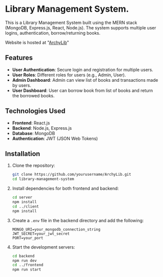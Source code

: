 # Library Management System.

This is a Library Management System built using the MERN stack (MongoDB, Express.js, React, Node.js). The system supports multiple user logins, authentication, borrow/returning books.

Website is hosted at "[ArchyLib](https://archy-lib.vercel.app)"

## Features

- **User Authentication**: Secure login and registration for multiple users.
- **User Roles**: Different roles for users (e.g., Admin, User).
- **Admin Dashboard**: Admin can view list of books and transactions made by users.
- **User Dashboard**: User can borrow book from list of books and return the borrowed books.

## Technologies Used

- **Frontend**: React.js
- **Backend**: Node.js, Express.js
- **Database**: MongoDB
- **Authentication**: JWT (JSON Web Tokens)

## Installation

1. Clone the repository:
    ```bash
    git clone https://github.com/yourusername/ArchyLib.git
    cd library-management-system
    ```

2. Install dependencies for both frontend and backend:
    ```bash
    cd server
    npm install
    cd ../client
    npm install
    ```

3. Create a `.env` file in the backend directory and add the following:
    ```env
    MONGO_URI=your_mongodb_connection_string
    JWT_SECRET=your_jwt_secret
    PORT=your_port
    ```

4. Start the development servers:
    ```bash
    cd backend
    npm run dev
    cd ../frontend
    npm run start
    ```

